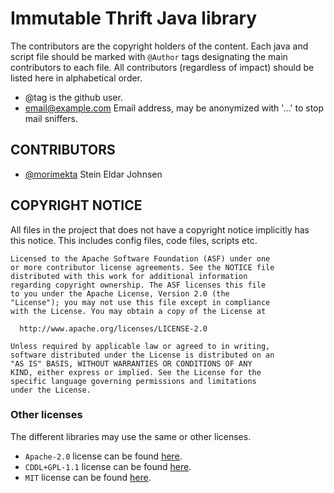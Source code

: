 Immutable Thrift Java library
=============================

The contributors are the copyright holders of the content. Each java and
script file should be marked with `@Author` tags designating the main
contributors to each file. All contributors (regardless of impact) should
be listed here in alphabetical order.

- @tag is the github user.
- <email@example.com> Email address, may be anonymized with '...' to stop
  mail sniffers.

## CONTRIBUTORS

- [@morimekta](http://github.com/morimekta) Stein Eldar Johnsen

## COPYRIGHT NOTICE

All files in the project that does not have a copyright notice implicitly
has this notice. This includes config files, code files, scripts etc.

```
Licensed to the Apache Software Foundation (ASF) under one
or more contributor license agreements. See the NOTICE file
distributed with this work for additional information
regarding copyright ownership. The ASF licenses this file
to you under the Apache License, Version 2.0 (the
"License"); you may not use this file except in compliance
with the License. You may obtain a copy of the License at

  http://www.apache.org/licenses/LICENSE-2.0

Unless required by applicable law or agreed to in writing,
software distributed under the License is distributed on an
"AS IS" BASIS, WITHOUT WARRANTIES OR CONDITIONS OF ANY
KIND, either express or implied. See the License for the
specific language governing permissions and limitations
under the License.
```

### Other licenses

The different libraries may use the same or other licenses.

- `Apache-2.0` license can be found [here](http://www.apache.org/licenses/LICENSE-2.0).
- `CDDL+GPL-1.1` license can be found [here](https://glassfish.java.net/public/CDDL+GPL_1_1.html).
- `MIT` license can be found [here](https://opensource.org/licenses/MIT).
